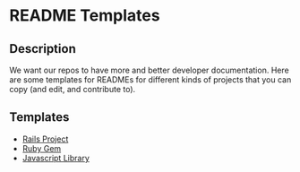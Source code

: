# README Templates

## Description

We want our repos to have more and better developer documentation.  Here are some templates for READMEs for different kinds of projects that you can copy (and edit, and contribute to).

## Templates

* [Rails Project](rails.md)
* [Ruby Gem](ruby_gem.md)
* [Javascript Library](js_lib.md)
